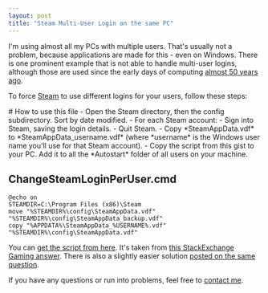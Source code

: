```yaml
---
layout: post
title: "Steam Multi-User Login on the same PC"
---
```

I'm using almost all my PCs with multiple users. That's usually not a problem, because applications are made for this - even on Windows. There is one prominent example that is not able to handle multi-user logins, although those are used since the early days of computing [almost 50 years ago][0].

To force [Steam][4] to use different logins for your users, follow these steps:

<script src="https://gist.github.com/MoriTanosuke/d5e47bd759bf868cecadeea5ae5edb44.js"></script>
<noscript>
# How to use this file
- Open the Steam directory, then the config subdirectory. Sort by date modified.
- For each Steam account:
 - Sign into Steam, saving the login details.
 - Quit Steam.
 - Copy *SteamAppData.vdf* to *SteamAppData_username.vdf* (where *username* is the Windows user name you'll use for that Steam account).
- Copy the script from this gist to your PC. Add it to all the *Autostart* folder of all users on your machine.

## ChangeSteamLoginPerUser.cmd
````
@echo on
STEAMDIR=C:\Program Files (x86)\Steam
move "%STEAMDIR%\config\SteamAppData.vdf" "%STEAMDIR%\config\SteamAppData_backup.vdf"
copy "%APPDATA%\SteamAppData_%USERNAME%.vdf" "%STEAMDIR%\config\SteamAppData.vdf"
````
</noscript>

You can [get the script from here][1]. It's taken from [this StackExchange Gaming answer][2]. There is also a slightly easier solution [posted on the same question][3].

If you have any questions or run into problems, feel free to [contact me][5].

[0]: https://en.wikipedia.org/wiki/Unix#History
[1]: https://gist.github.com/MoriTanosuke/d5e47bd759bf868cecadeea5ae5edb44
[2]: http://gaming.stackexchange.com/a/98566/10191
[3]: http://gaming.stackexchange.com/a/40762/10191
[4]: http://store.steampowered.com/
[5]: /contact/
